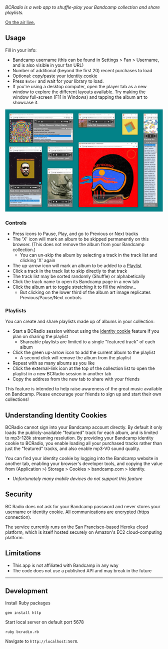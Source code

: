_BCRadio is a web app to shuffle-play your Bandcamp collection and share playlists._ 

[On the air live.](http://bcradio.muskratworks.com)

## Usage

Fill in your info:
* Bandcamp username (this can be found in Settings > Fan > Username, and is also visible in your fan URL)
* Number of additional (beyond the first 20) recent purchases to load
* Optional: copy/paste your [identity cookie](#understanding-identity-cookies) 
* Press `Enter` and wait for your library to load.
* If you're using a desktop computer, open the player tab as a new window to explore the different layouts available. Try making the window full-screen (F11 in Windows) and tapping the album art to showcase it.

![](images/responsive-demo.jpg)

### Controls

* Press icons to Pause, Play, and go to Previous or Next tracks
* The 'X' icon will mark an album to be skipped permanently on this browser. (This does not remove the album from your Bandcamp collection.)
   * You can un-skip the album by selecting a track in the track list and clicking 'X' again
* The up-arrow icon will mark an album to be added to a [Playlist](#playlists)
* Click a track in the track list to skip directly to that track
* The track list may be sorted randomly (Shuffle) or alphabetically
* Click the track name to open its Bandcamp page in a new tab
* Click the album art to toggle stretching it to fill the window...
   * But clicking on the lower third of the album art image replicates Previous/Pause/Next controls

### Playlists

You can create and share playlists made up of albums in your collection:

* Start a BCRadio session without using the [identity cookie](#understanding-identity-cookies) feature if you plan on sharing the playlist
   * Shareable playlists are limited to a single "featured track" of each album
* Click the green up-arrow icon to add the current album to the playlist
   * A second click will remove the album from the playlist
* Repeat with as many albums as you like
* Click the external-link icon at the top of the collection list to open the playlist in a new BCRadio session in another tab
* Copy the address from the new tab to share with your friends

This feature is intended to help raise awareness of the great music available on Bandcamp. Please encourage
your friends to sign up and start their own collections!

## Understanding Identity Cookies

BCRadio cannot sign into your Bandcamp account directly. By default it only loads the publicly-available "featured" track for 
each album, and is limited to mp3-128k streaming resolution. By providing your Bandcamp identity cookie to BCRadio, you enable 
loading all your purchased tracks rather than just the "featured" tracks, and also enable mp3-V0 sound quality.

You can find your identity cookie by logging into the Bandcamp website in another tab, enabling your browser's developer 
tools, and copying the value from (Application >) Storage > Cookies > bandcamp.com > identity.

* _Unfortunately many mobile devices do not support this feature_

## Security

BC Radio does not ask for your Bandcamp password and never stores
your username or identity cookie. All communications are encrypted (https connection).

The service currently runs on the 
San Francisco-based Heroku cloud platform, which is itself
hosted securely on Amazon's EC2 cloud-computing platform. 

## Limitations

* This app is not affiliated with Bandcamp in any way
* The code does not use a published API and may break in the future

-------------
## Development

Install Ruby packages
```
gem install http
````

Start local server on default port 5678
```
ruby bcradio.rb
```

Navigate to `http://localhost:5678`. 

